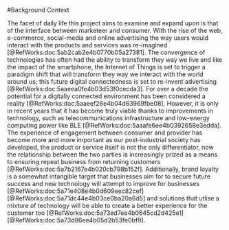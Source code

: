 ﻿<section>

#Background Context

The facet of daily life this project aims to examine and expand upon is that of the interface between marketeer and consumer. With the rise of the web, e-commerce, social-media and online advertising the way users would interact with the products and services was re-imagined [@RefWorks:doc:5ab2cab2e4b0770b05a27381].
The convergence of technologies has often had the ability to transform they way we live and like the impact of the smartphone, the Internet of Things is set to trigger a paradigm shift that will transform they way we interact with the world around us; this future digital connectedness is set to re-invent advertising [@RefWorks:doc:5aaeea0fe4b03d53f0cecda3].
For over a decade the potential for a digitally connected environment has been considered a reality [@RefWorks:doc:5aaeef26e4b04d63969fbe08]. However, it is only in recent years that it has become truly viable thanks to improvements in technology, such as telecommunications infrastructure and low-energy computing power like BLE [@RefWorks:doc:5aaafe6ee4b0392658e3edda].
The experience of engagement between consumer and provider has become more and more important as our post-industrial society has developed, the product or service itself is not the only differentiator, now the relationship between the two parties is increasingly prized as a means to ensuring repeat business from returning customers [@RefWorks:doc:5a7b2167e4b020cb798b152f].
Additionally, brand loyalty is a somewhat intangible target that businesses aim for to secure future success and new technology will attempt to improve for businesses [@RefWorks:doc:5a71e408e4b0d609eec82cef][@RefWorks:doc:5a71dc44e4b03ce0ba20a6d5] and solutions that utlise a mixture of technology will be able to create a better experience for the customer too [@RefWorks:doc:5a73ed7ee4b0645cd2d425e1][@RefWorks:doc:5a73d86ee4b05d2b53fe0bf9].

</section>